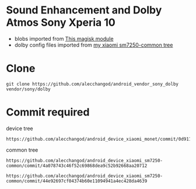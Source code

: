 # Sound Enhancement and Dolby Atmos Sony Xperia 10
* blobs imported from [This magisk module](https://github.com/reiryuki/Sound-Enhancement-Sony-Xperia-10-Magisk-Module/tree/78c845a357f6b894df35217fb2f711559f844d74)
* dolby config files imported from [my xiaomi sm7250-common tree](https://github.com/alecchangod/android_device_xiaomi_sm7250-common/tree/11057ae7ca346d929e0f7401344732f9cade9eb0/configs/dolby)

# Clone
```
git clone https://github.com/alecchangod/android_vendor_sony_dolby vendor/sony/dolby
```

# Commit required
device tree
```
https://github.com/alecchangod/android_device_xiaomi_monet/commit/0d911adee8884d4c3d0f223d627a7141b555bae4
```

common tree
```
https://github.com/alecchangod/android_device_xiaomi_sm7250-common/commit/4a078743c46f52c69868dea9c52b92668aa20712
```
```
https://github.com/alecchangod/android_device_xiaomi_sm7250-common/commit/44e92697cf04374b60e11094941a4ec428da4639
```
